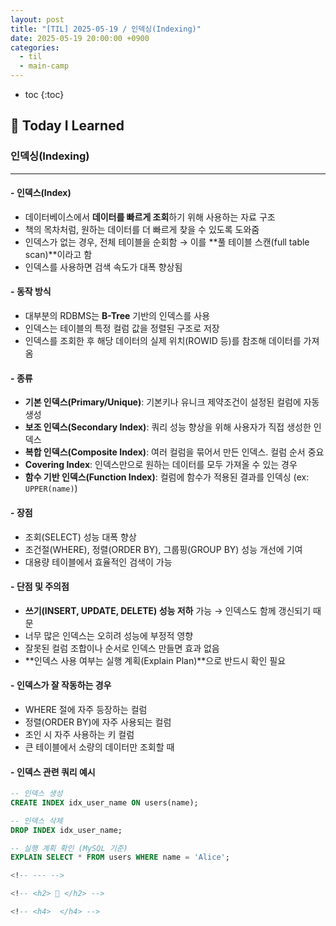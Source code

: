 ```yaml
---
layout: post
title: "[TIL] 2025-05-19 / 인덱싱(Indexing)"
date: 2025-05-19 20:00:00 +0900
categories: 
  - til
  - main-camp
---
```


* toc
{:toc}

## 📖 Today I Learned
### 인덱싱(Indexing)

---

#### - **인덱스(Index)**
- 데이터베이스에서 **데이터를 빠르게 조회**하기 위해 사용하는 자료 구조  
- 책의 목차처럼, 원하는 데이터를 더 빠르게 찾을 수 있도록 도와줌  
- 인덱스가 없는 경우, 전체 테이블을 순회함 → 이를 **풀 테이블 스캔(full table scan)**이라고 함  
- 인덱스를 사용하면 검색 속도가 대폭 향상됨

#### - **동작 방식**
- 대부분의 RDBMS는 **B-Tree** 기반의 인덱스를 사용  
- 인덱스는 테이블의 특정 컬럼 값을 정렬된 구조로 저장  
- 인덱스를 조회한 후 해당 데이터의 실제 위치(ROWID 등)를 참조해 데이터를 가져옴

#### - **종류**
- **기본 인덱스(Primary/Unique)**: 기본키나 유니크 제약조건이 설정된 컬럼에 자동 생성  
- **보조 인덱스(Secondary Index)**: 쿼리 성능 향상을 위해 사용자가 직접 생성한 인덱스  
- **복합 인덱스(Composite Index)**: 여러 컬럼을 묶어서 만든 인덱스. 컬럼 순서 중요  
- **Covering Index**: 인덱스만으로 원하는 데이터를 모두 가져올 수 있는 경우  
- **함수 기반 인덱스(Function Index)**: 컬럼에 함수가 적용된 결과를 인덱싱 (ex: `UPPER(name)`)

#### - **장점**
- 조회(SELECT) 성능 대폭 향상  
- 조건절(WHERE), 정렬(ORDER BY), 그룹핑(GROUP BY) 성능 개선에 기여  
- 대용량 테이블에서 효율적인 검색이 가능

#### - **단점 및 주의점**
- **쓰기(INSERT, UPDATE, DELETE) 성능 저하** 가능 → 인덱스도 함께 갱신되기 때문  
- 너무 많은 인덱스는 오히려 성능에 부정적 영향  
- 잘못된 컬럼 조합이나 순서로 인덱스 만들면 효과 없음  
- **인덱스 사용 여부는 실행 계획(Explain Plan)**으로 반드시 확인 필요

#### - **인덱스가 잘 작동하는 경우**
- WHERE 절에 자주 등장하는 컬럼  
- 정렬(ORDER BY)에 자주 사용되는 컬럼  
- 조인 시 자주 사용하는 키 컬럼  
- 큰 테이블에서 소량의 데이터만 조회할 때

#### - **인덱스 관련 쿼리 예시**
```sql
-- 인덱스 생성
CREATE INDEX idx_user_name ON users(name);

-- 인덱스 삭제
DROP INDEX idx_user_name;

-- 실행 계획 확인 (MySQL 기준)
EXPLAIN SELECT * FROM users WHERE name = 'Alice';

<!-- --- -->

<!-- <h2> 💬 </h2> -->

<!-- <h4>  </h4> -->
